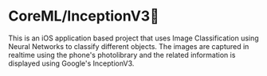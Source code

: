 # CoreML/InceptionV3🤳

 This is an iOS application based project that uses Image Classification using Neural Networks to classify different objects. The images are captured in realtime using the phone's photolibrary and the related information is displayed using Google's InceptionV3.
